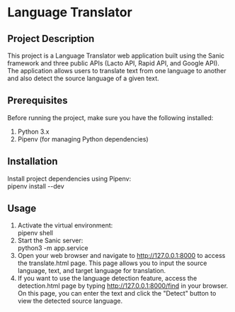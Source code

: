 # Language Translator

## Project Description

This project is a Language Translator web application built using the Sanic framework and three public APIs (Lacto API, Rapid API, and Google API). The application allows users to translate text from one language to another and also detect the source language of a given text.

## Prerequisites
Before running the project, make sure you have the following installed:
1. Python 3.x
2. Pipenv (for managing Python dependencies)

## Installation
Install project dependencies using Pipenv:  
    pipenv install --dev

## Usage

1. Activate the virtual environment:  
    pipenv shell
2. Start the Sanic server:   
    python3 -m app.service
3. Open your web browser and navigate to http://127.0.0.1:8000 to access the translate.html page. This page allows you to input the source language, text, and target language for translation.
4. If you want to use the language detection feature, access the detection.html page by typing http://127.0.0.1:8000/find in your browser. On this page, you can enter the text and click the "Detect" button to view the detected source language.


